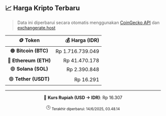 

<!-- HARGA_KRIPTO -->
## 📈 Harga Kripto Terbaru

> Data ini diperbarui secara otomatis menggunakan [CoinGecko API](https://www.coingecko.com/) dan [exchangerate.host](https://exchangerate.host/)

<div align="center">

| 🪙 Token | 💰 Harga (IDR) |
|:------:|---------------:|
| 🟠 **Bitcoin (BTC)**   | Rp 1.716.739.049 |
| 🔵 **Ethereum (ETH)**  | Rp 41.470.178 |
| 🟣 **Solana (SOL)**    | Rp 2.390.848 |
| 🟢 **Tether (USDT)**   | Rp 16.291 |

---

💱 **Kurs Rupiah (USD → IDR)**: Rp 16.307

🕒 <sub>Terakhir diperbarui: 14/6/2025, 03.48.14</sub>

</div>
<!-- /HARGA_KRIPTO -->